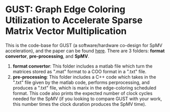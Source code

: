 # GUST: Graph Edge Coloring Utilization to Accelerate Sparse Matrix Vector Multiplication
This is the code-base for GUST (a software/hardware co-design for SpMV acceleration), and the paper can be found [here](https://www.to.be.added). There are 3 folders: **format convertor**, **pre-processing**, and **SpMV**.
1. **format convertor**: This folder includes a matlab file which turn the matrices stored as ".mat" format to a COO format in a ".txt" file.
2. **pre-processing**: This folder includes a C++ code which takes in the ".txt" file given by the matlab code, performs perprocessing, and produces a ".txt" file, which is marix in the edge-coloring scheduled format.
   This code also prints the expected number of clock cycles needed for the SpMV (if you looking to compare GUST with your work, this number times the clock duration produces the SpMV time).
